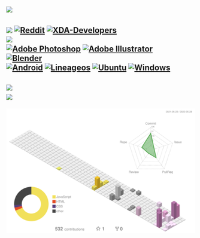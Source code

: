 [![](https://readme-typing-svg.herokuapp.com?duration=3000&lines=Hello!;Welcome+to+my+profile!;Check+out+my+repo+;Look+at+my+stats+below+%F0%9F%91%87+)](https://thepiguy3141.github.io)  
---
[![](https://dcbadge.vercel.app/api/shield/777662985165864980?style=for-the-badge&theme=discord-inverted)](https://thepiguy3141.github.io)
[![Reddit](https://img.shields.io/badge/Reddit-u/ItsGrandPi-%23FF4500.svg?style=for-the-badge&logo=Reddit&logoColor=white)](https://www.reddit.com/u/ItsGrandPi)
[![XDA-Developers](https://img.shields.io/badge/XDA--Developers-ThePiGuy3141-%23AC6E2F.svg?style=for-the-badge&logo=XDA-Developers&logoColor=white)](https://forum.xda-developers.com/m/thepiguy3141.11261259/)  
[![](https://komarev.com/ghpvc/?username=ThePiGuy3141&style=for-the-badge)](https://thepiguy3141.github.io)  
[![Adobe Photoshop](https://img.shields.io/badge/adobe%20photoshop-%2331A8FF.svg?style=for-the-badge&logo=adobe%20photoshop&logoColor=white)](https://www.adobe.com/ca/products/photoshop.html)
[![Adobe Illustrator](https://img.shields.io/badge/adobe%20illustrator-%23FF9A00.svg?style=for-the-badge&logo=adobe%20illustrator&logoColor=white)](https://www.adobe.com/ca/products/illustrator.html)  
[![Blender](https://img.shields.io/badge/blender-%23F5792A.svg?style=for-the-badge&logo=blender&logoColor=white)](https://www.blender.org/)  
[![Android](https://img.shields.io/badge/Android-3DDC84?style=for-the-badge&logo=android&logoColor=white)](https://www.android.com)
[![Lineageos](https://img.shields.io/badge/LineageOS-167C80?style=for-the-badge&logo=LineageOS&logoColor=white)](https://lineageos.org/)
[![Ubuntu](https://img.shields.io/badge/Ubuntu-E95420?style=for-the-badge&logo=ubuntu&logoColor=white)](https://ubuntu.com/)
[![Windows](https://img.shields.io/badge/Windows-0078D6?style=for-the-badge&logo=windows&logoColor=white)](https://www.microsoft.com/windows/)  
---
[![](https://github-readme-stats.vercel.app/api?username=ThePiGuy3141&show_icons=true&bg_color=00000000&border_color=aaaaaa88&text_color=888888&custom_title=Stats)](https://thepiguy3141.github.io)  
[![](https://github-readme-stats.vercel.app/api/top-langs/?username=ThePiGuy3141&bg_color=00000000&border_color=aaaaaa88&text_color=888888)](https://thepiguy3141.github.io)
---
[![](profile-3d-contrib/profile-customize.svg)](https://thepiguy3141.github.io)
